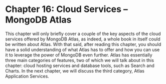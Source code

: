 # Chapter 16: Cloud Services – MongoDB Atlas

This chapter will only briefly cover a couple of the key aspects of the cloud services offered by MongoDB Atlas, as indeed, a whole book in itself could be written about Atlas. With that said, after reading this chapter, you should have a solid understanding of what Atlas has to offer and how you can use it to leverage the power of MongoDB even further. Atlas has essentially three main categories of features, two of which we will talk about in this chapter: cloud hosting services and database tools, such as Search and Charts. In the next chapter, we will discuss the third category, Atlas Application Services.
